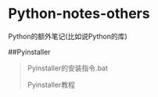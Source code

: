 # Python-notes-others
Python的额外笔记(比如说Python的库)  

##Pyinstaller  
>
>Pyinstaller的安装指令.bat  
>
>Pyinstaller教程
